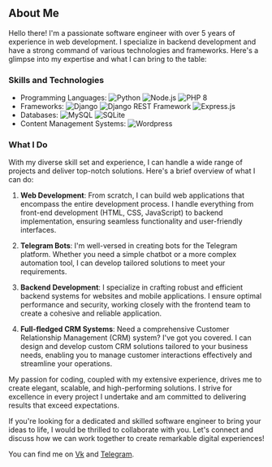 ## About Me

Hello there! I'm a passionate software engineer with over 5 years of experience in web development. I specialize in backend development and have a strong command of various technologies and frameworks. Here's a glimpse into my expertise and what I can bring to the table:

### Skills and Technologies

- Programming Languages: ![Python](https://img.shields.io/badge/-Python-blue) ![Node.js](https://img.shields.io/badge/-Node.js-green) ![PHP 8](https://img.shields.io/badge/-PHP%208-purple)
- Frameworks: ![Django](https://img.shields.io/badge/-Django-brightgreen) ![Django REST Framework](https://img.shields.io/badge/-Django%20REST%20Framework-brightgreen) ![Express.js](https://img.shields.io/badge/-Express.js-lightgrey)
- Databases: ![MySQL](https://img.shields.io/badge/-MySQL-orange) ![SQLite](https://img.shields.io/badge/-SQLite-lightgrey)
- Content Management Systems: ![Wordpress](https://img.shields.io/badge/-Wordpress-blueviolet)

### What I Do

With my diverse skill set and experience, I can handle a wide range of projects and deliver top-notch solutions. Here's a brief overview of what I can do:

1. **Web Development**: From scratch, I can build web applications that encompass the entire development process. I handle everything from front-end development (HTML, CSS, JavaScript) to backend implementation, ensuring seamless functionality and user-friendly interfaces.

2. **Telegram Bots**: I'm well-versed in creating bots for the Telegram platform. Whether you need a simple chatbot or a more complex automation tool, I can develop tailored solutions to meet your requirements.

3. **Backend Development**: I specialize in crafting robust and efficient backend systems for websites and mobile applications. I ensure optimal performance and security, working closely with the frontend team to create a cohesive and reliable application.

4. **Full-fledged CRM Systems**: Need a comprehensive Customer Relationship Management (CRM) system? I've got you covered. I can design and develop custom CRM solutions tailored to your business needs, enabling you to manage customer interactions effectively and streamline your operations.

My passion for coding, coupled with my extensive experience, drives me to create elegant, scalable, and high-performing solutions. I strive for excellence in every project I undertake and am committed to delivering results that exceed expectations.

If you're looking for a dedicated and skilled software engineer to bring your ideas to life, I would be thrilled to collaborate with you. Let's connect and discuss how we can work together to create remarkable digital experiences!

You can find me on [Vk](https://vk.com/ssdarold) and [Telegram]([[https://t.me/yourprofile](https://t.me/seodarold)](https://t.me/seodarold)).
